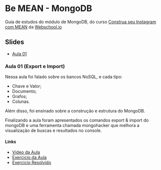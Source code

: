 # Be MEAN - MongoDB

Guia de estudos do módulo de MongoDB, do curso [Construa seu Instagram com MEAN](http://dagora.net/be-mean/) da [Webschool.io](https://github.com/Webschool-io/)

## Slides

 - [Aula 01](https://docs.google.com/presentation/d/1KXxmcwd47x4v2SymyiBPK7ucn80PruSvcw4mZ5S3nWc/edit#slide=id.p)


### Aula 01 (Export e Import)

Nessa aula foi falado sobre os bancos NoSQL, e cada tipo:

 - Chave e Valor;
 - Documento;
 - Grafos;
 - Colunas.

Além disso, foi ensinado sobre a construção e estrutura do MongoDB.

Finalizando a aula foram apresentados os comandos export & import do mongoDB e uma ferramenta chamada mongohacker que melhora a visualização de buscas e resultados no console.

#### Links

 - [Video da Aula](https://www.youtube.com/watch?v=leYxsEAL_yY)
 - [Exercicio da Aula](https://github.com/Webschool-io/be-mean-instagram/blob/master/apostila/mongodb/export_import.md)
 - [Exercicio Resolvido](https://github.com/Webschool-io/be-mean-instagram/blob/master/apostila/classes/mongodb/exercises/class-01-resolved-gilsondev-gilsonfilho.md)
